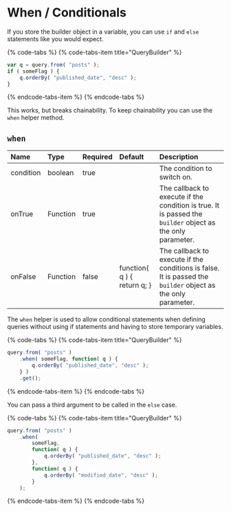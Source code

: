 # When / Conditionals

If you store the builder object in a variable, you can use `if` and `else` statements like you would expect.

{% code-tabs %}
{% code-tabs-item title="QueryBuilder" %}
```javascript
var q = query.from( "posts" );
if ( someFlag ) {
    q.orderBy( "published_date", "desc" );
}
```
{% endcode-tabs-item %}
{% endcode-tabs %}

This works, but breaks chainability. To keep chainability you can use the `when` helper method.

## `when`

| Name | Type | Required | Default | Description |
| :--- | :--- | :--- | :--- | :--- |
| condition | boolean | true |  | The condition to switch on. |
| onTrue | Function | true |  | The callback to execute if the condition is true.  It is passed the `builder` object as the only parameter. |
| onFalse | Function | false | function\( q \) { return q; } | The callback to execute if the conditions is false.  It is passed the `builder` object as the only parameter. |

The `when` helper is used to allow conditional statements when defining queries without using if statements and having to store temporary variables.

{% code-tabs %}
{% code-tabs-item title="QueryBuilder" %}
```javascript
query.from( "posts" )
    .when( someFlag, function( q ) {
        q.orderBy( "published_date", "desc" );
    } )
    .get();
```
{% endcode-tabs-item %}
{% endcode-tabs %}

You can pass a third argument to be called in the `else` case.

{% code-tabs %}
{% code-tabs-item title="QueryBuilder" %}
```javascript
query.from( "posts" )
    .when(
        someFlag,
        function( q ) {
            q.orderBy( "published_date", "desc" );
        },
        function( q ) {
            q.orderBy( "modified_date", "desc" );
        }
    );
```
{% endcode-tabs-item %}
{% endcode-tabs %}

